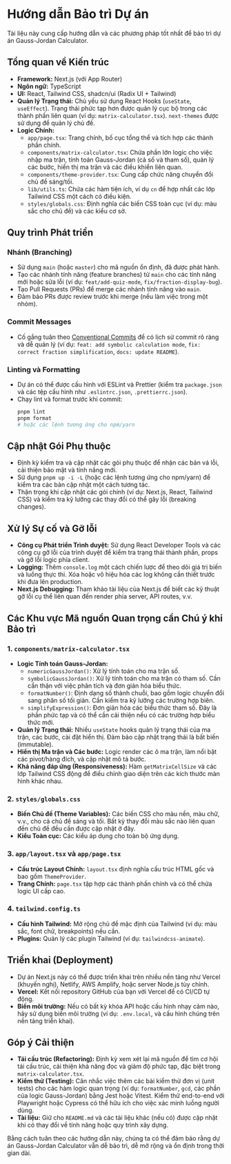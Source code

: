 # Hướng dẫn Bảo trì Dự án

Tài liệu này cung cấp hướng dẫn và các phương pháp tốt nhất để bảo trì dự án Gauss-Jordan Calculator.

## Tổng quan về Kiến trúc

-   **Framework:** Next.js (với App Router)
-   **Ngôn ngữ:** TypeScript
-   **UI:** React, Tailwind CSS, shadcn/ui (Radix UI + Tailwind)
-   **Quản lý Trạng thái:** Chủ yếu sử dụng React Hooks (`useState`, `useEffect`). Trạng thái phức tạp hơn được quản lý cục bộ trong các thành phần liên quan (ví dụ: `matrix-calculator.tsx`). `next-themes` được sử dụng để quản lý chủ đề.
-   **Logic Chính:**
    -   `app/page.tsx`: Trang chính, bố cục tổng thể và tích hợp các thành phần chính.
    -   `components/matrix-calculator.tsx`: Chứa phần lớn logic cho việc nhập ma trận, tính toán Gauss-Jordan (cả số và tham số), quản lý các bước, hiển thị ma trận và các điều khiển liên quan.
    -   `components/theme-provider.tsx`: Cung cấp chức năng chuyển đổi chủ đề sáng/tối.
    -   `lib/utils.ts`: Chứa các hàm tiện ích, ví dụ `cn` để hợp nhất các lớp Tailwind CSS một cách có điều kiện.
    -   `styles/globals.css`: Định nghĩa các biến CSS toàn cục (ví dụ: màu sắc cho chủ đề) và các kiểu cơ sở.

## Quy trình Phát triển

### Nhánh (Branching)

-   Sử dụng `main` (hoặc `master`) cho mã nguồn ổn định, đã được phát hành.
-   Tạo các nhánh tính năng (feature branches) từ `main` cho các tính năng mới hoặc sửa lỗi (ví dụ: `feat/add-quiz-mode`, `fix/fraction-display-bug`).
-   Tạo Pull Requests (PRs) để merge các nhánh tính năng vào `main`.
-   Đảm bảo PRs được review trước khi merge (nếu làm việc trong một nhóm).

### Commit Messages

-   Cố gắng tuân theo [Conventional Commits](https://www.conventionalcommits.org/) để có lịch sử commit rõ ràng và dễ quản lý (ví dụ: `feat: add symbolic calculation mode`, `fix: correct fraction simplification`, `docs: update README`).

### Linting và Formatting

-   Dự án có thể được cấu hình với ESLint và Prettier (kiểm tra `package.json` và các tệp cấu hình như `.eslintrc.json`, `.prettierrc.json`).
-   Chạy lint và format trước khi commit:
    ```bash
    pnpm lint
    pnpm format
    # hoặc các lệnh tương ứng cho npm/yarn
    ```

## Cập nhật Gói Phụ thuộc

-   Định kỳ kiểm tra và cập nhật các gói phụ thuộc để nhận các bản vá lỗi, cải thiện bảo mật và tính năng mới.
-   Sử dụng `pnpm up -i -L` (hoặc các lệnh tương ứng cho npm/yarn) để kiểm tra các bản cập nhật một cách tương tác.
-   Thận trọng khi cập nhật các gói chính (ví dụ: Next.js, React, Tailwind CSS) và kiểm tra kỹ lưỡng các thay đổi có thể gây lỗi (breaking changes).

## Xử lý Sự cố và Gỡ lỗi

-   **Công cụ Phát triển Trình duyệt:** Sử dụng React Developer Tools và các công cụ gỡ lỗi của trình duyệt để kiểm tra trạng thái thành phần, props và gỡ lỗi logic phía client.
-   **Logging:** Thêm `console.log` một cách chiến lược để theo dõi giá trị biến và luồng thực thi. Xóa hoặc vô hiệu hóa các log không cần thiết trước khi đưa lên production.
-   **Next.js Debugging:** Tham khảo tài liệu của Next.js để biết các kỹ thuật gỡ lỗi cụ thể liên quan đến render phía server, API routes, v.v.

## Các Khu vực Mã nguồn Quan trọng cần Chú ý khi Bảo trì

### 1. `components/matrix-calculator.tsx`

-   **Logic Tính toán Gauss-Jordan:**
    -   `numericGaussJordan()`: Xử lý tính toán cho ma trận số.
    -   `symbolicGaussJordan()`: Xử lý tính toán cho ma trận có tham số. Cần cẩn thận với việc phân tích và đơn giản hóa biểu thức.
    -   `formatNumber()`: Định dạng số thành chuỗi, bao gồm logic chuyển đổi sang phân số tối giản. Cần kiểm tra kỹ lưỡng các trường hợp biên.
    -   `simplifyExpression()`: Đơn giản hóa các biểu thức tham số. Đây là phần phức tạp và có thể cần cải thiện nếu có các trường hợp biểu thức mới.
-   **Quản lý Trạng thái:** Nhiều `useState` hooks quản lý trạng thái của ma trận, các bước, cài đặt hiển thị. Đảm bảo cập nhật trạng thái là bất biến (immutable).
-   **Hiển thị Ma trận và Các bước:** Logic render các ô ma trận, làm nổi bật các pivot/hàng đích, và cập nhật mô tả bước.
-   **Khả năng đáp ứng (Responsiveness):** Hàm `getMatrixCellSize` và các lớp Tailwind CSS động để điều chỉnh giao diện trên các kích thước màn hình khác nhau.

### 2. `styles/globals.css`

-   **Biến Chủ đề (Theme Variables):** Các biến CSS cho màu nền, màu chữ, v.v., cho cả chủ đề sáng và tối. Bất kỳ thay đổi màu sắc nào liên quan đến chủ đề đều cần được cập nhật ở đây.
-   **Kiểu Toàn cục:** Các kiểu áp dụng cho toàn bộ ứng dụng.

### 3. `app/layout.tsx` và `app/page.tsx`

-   **Cấu trúc Layout Chính:** `layout.tsx` định nghĩa cấu trúc HTML gốc và bao gồm `ThemeProvider`.
-   **Trang Chính:** `page.tsx` tập hợp các thành phần chính và có thể chứa logic UI cấp cao.

### 4. `tailwind.config.ts`

-   **Cấu hình Tailwind:** Mở rộng chủ đề mặc định của Tailwind (ví dụ: màu sắc, font chữ, breakpoints) nếu cần.
-   **Plugins:** Quản lý các plugin Tailwind (ví dụ: `tailwindcss-animate`).

## Triển khai (Deployment)

-   Dự án Next.js này có thể được triển khai trên nhiều nền tảng như Vercel (khuyến nghị), Netlify, AWS Amplify, hoặc server Node.js tùy chỉnh.
-   **Vercel:** Kết nối repository GitHub của bạn với Vercel để có CI/CD tự động.
-   **Biến môi trường:** Nếu có bất kỳ khóa API hoặc cấu hình nhạy cảm nào, hãy sử dụng biến môi trường (ví dụ: `.env.local`, và cấu hình chúng trên nền tảng triển khai).

## Góp ý Cải thiện

-   **Tái cấu trúc (Refactoring):** Định kỳ xem xét lại mã nguồn để tìm cơ hội tái cấu trúc, cải thiện khả năng đọc và giảm độ phức tạp, đặc biệt trong `matrix-calculator.tsx`.
-   **Kiểm thử (Testing):** Cân nhắc việc thêm các bài kiểm thử đơn vị (unit tests) cho các hàm logic quan trọng (ví dụ: `formatNumber`, `gcd`, các phần của logic Gauss-Jordan) bằng Jest hoặc Vitest. Kiểm thử end-to-end với Playwright hoặc Cypress có thể hữu ích cho việc xác minh luồng người dùng.
-   **Tài liệu:** Giữ cho `README.md` và các tài liệu khác (nếu có) được cập nhật khi có thay đổi về tính năng hoặc quy trình xây dựng.

Bằng cách tuân theo các hướng dẫn này, chúng ta có thể đảm bảo rằng dự án Gauss-Jordan Calculator vẫn dễ bảo trì, dễ mở rộng và ổn định trong thời gian dài. 